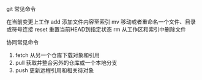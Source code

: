 git 常见命令


在当前变更上工作
add 添加文件内容至索引
mv 移动或者重命名一个文件、目录或符号连接
reset 重置当前HEAD到指定状态
rm 从工作区和索引中删除文件


协同常见命令
1. fetch 从另一个仓库下载对象和引用
2. pull 获取并整合另外的仓库或一个本地分支
3. push 更新远程引用和相关待对象


